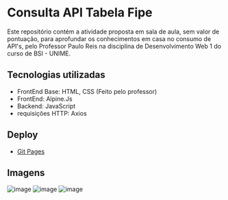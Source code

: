 # Consulta API Tabela Fipe

Este repositório contém a atividade proposta em sala de aula, sem valor de pontuação, para aprofundar os conhecimentos em casa no consumo de API's, pelo Professor Paulo Reis na disciplina de Desenvolvimento Web 1 do curso de BSI - UNIME.

## Tecnologias utilizadas
- FrontEnd Base: HTML, CSS (Feito pelo professor)
- FrontEnd: Alpine.Js
- Backend: JavaScript
- requisições HTTP: Axios

## Deploy
- [Git Pages](https://michelnsouza.github.io/Consulta_API_TabelaFipe/)

## Imagens
![image](https://github.com/MichelNsouza/Consulta_API_TabelaFipe/assets/91084191/7a056f7e-94c1-48f9-bc55-c1da9ae9b685)
![image](https://github.com/MichelNsouza/Consulta_API_TabelaFipe/assets/91084191/9793f654-e530-4add-929f-0ec5632d4e46)
![image](https://github.com/MichelNsouza/Consulta_API_TabelaFipe/assets/91084191/506ac626-b339-4d56-a4d9-81ff0f247d3e)
